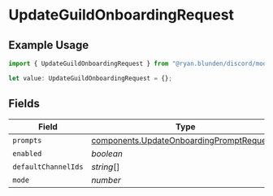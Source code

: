 # UpdateGuildOnboardingRequest

## Example Usage

```typescript
import { UpdateGuildOnboardingRequest } from "@ryan.blunden/discord/models/components";

let value: UpdateGuildOnboardingRequest = {};
```

## Fields

| Field                                                                                                  | Type                                                                                                   | Required                                                                                               | Description                                                                                            |
| ------------------------------------------------------------------------------------------------------ | ------------------------------------------------------------------------------------------------------ | ------------------------------------------------------------------------------------------------------ | ------------------------------------------------------------------------------------------------------ |
| `prompts`                                                                                              | [components.UpdateOnboardingPromptRequest](../../models/components/updateonboardingpromptrequest.md)[] | :heavy_minus_sign:                                                                                     | N/A                                                                                                    |
| `enabled`                                                                                              | *boolean*                                                                                              | :heavy_minus_sign:                                                                                     | N/A                                                                                                    |
| `defaultChannelIds`                                                                                    | *string*[]                                                                                             | :heavy_minus_sign:                                                                                     | N/A                                                                                                    |
| `mode`                                                                                                 | *number*                                                                                               | :heavy_minus_sign:                                                                                     | N/A                                                                                                    |
